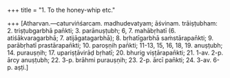 +++
title = "1. To the honey-whip etc."

+++
[Atharvan.—caturviṅśarcam. madhudevatyam; āśvinam. trāiṣṭubham: 2. triṣṭubgarbhā pan̄kti; 3. parānuṣṭubh; 6, 7. mahābṛhatī (6. atiśākvaragarbhā; 7. atijāgatagarbhā); 8. bṛhatīgarbhā saṁstārapan̄kti; 9. parābṛhatī prastārapan̄kti; 10. paroṣṇih pan̄kti; 11-13, 15, 16, 18, 19. anuṣṭubh; 14. purauṣṇih; 17. upariṣṭāvirāḍ bṛhatī; 20. bhurig viṣṭārapan̄kti; 21. 1-av. 2-p. ārcy anuṣṭubh; 22. 3-p. brāhmi purauṣṇih; 23. 2-p. ārcī pan̄kti; 24. 3-av. 6-p. aṣṭi.]